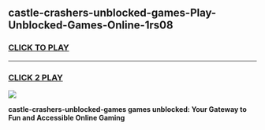 
## castle-crashers-unblocked-games-Play-Unblocked-Games-Online-1rs08
<h3>
<a href="https://premium76.site?title=castle-crashers-unblocked-games&ref=25A">CLICK TO PLAY</a></h3>
<hr>

<h3>
<a href="https://premium76.site?title=castle-crashers-unblocked-games&ref=25A">CLICK 2 PLAY</a>
  
</h3>

<a href="https://premium76.site?title=castle-crashers-unblocked-games&ref=25A"><img src="https://clearcache.store/games.png"></a>


**castle-crashers-unblocked-games games unblocked: Your Gateway to Fun and Accessible Online Gaming**

